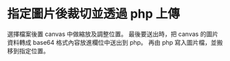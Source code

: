 # 指定圖片後裁切並透過 php 上傳

選擇檔案後置 canvas 中做縮放及調整位置。
最後要送出時，把 canvas 的圖片資料轉成 base64 格式內容放進欄位中送出到 php。
再由 php 寫入圖片檔，並搬移到指定位置。